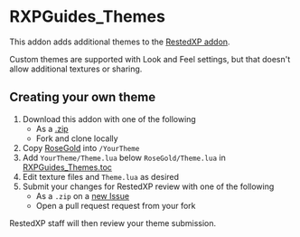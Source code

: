 # RXPGuides_Themes

This addon adds additional themes to the [RestedXP addon](https://github.com/RestedXP/RXPGuides).

Custom themes are supported with Look and Feel settings, but that doesn't allow additional textures or sharing.

## Creating your own theme

1. Download this addon with one of the following
   - As a [.zip](https://github.com/SabreValkyrn/RXPGuides_Themes/archive/refs/heads/main.zip)
   - Fork and clone locally
2. Copy [RoseGold](./RoseGold) into `/YourTheme`
3. Add `YourTheme/Theme.lua` below `RoseGold/Theme.lua` in [RXPGuides_Themes.toc](./RXPGuides_Themes.toc)
4. Edit texture files and `Theme.lua` as desired
5. Submit your changes for RestedXP review with one of the following
   - As a `.zip` on a [new Issue](https://github.com/SabreValkyrn/RXPGuides_Themes/issues/new)
   - Open a pull request request from your fork

RestedXP staff will then review your theme submission.
